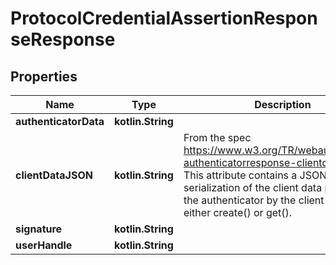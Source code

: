 
# ProtocolCredentialAssertionResponseResponse

## Properties
Name | Type | Description | Notes
------------ | ------------- | ------------- | -------------
**authenticatorData** | **kotlin.String** |  |  [optional]
**clientDataJSON** | **kotlin.String** | From the spec https://www.w3.org/TR/webauthn/#dom-authenticatorresponse-clientdatajson This attribute contains a JSON serialization of the client data passed to the authenticator by the client in its call to either create() or get(). |  [optional]
**signature** | **kotlin.String** |  |  [optional]
**userHandle** | **kotlin.String** |  |  [optional]



